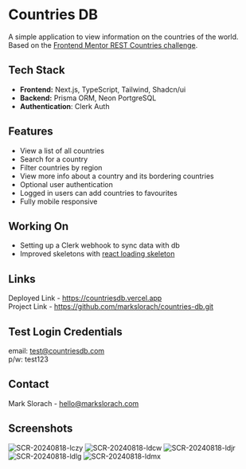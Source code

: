 # Countries DB

A simple application to view information on the countries of the world. Based on the [Frontend Mentor REST Countries challenge](https://www.frontendmentor.io/challenges/rest-countries-api-with-color-theme-switcher-5cacc469fec04111f7b848ca).

## Tech Stack
- **Frontend:** Next.js, TypeScript, Tailwind, Shadcn/ui
- **Backend:** Prisma ORM, Neon PortgreSQL
- **Authentication**: Clerk Auth

## Features
* View a list of all countries
* Search for a country
* Filter countries by region
* View more info about a country and its bordering countries
* Optional user authentication
* Logged in users can add countries to favourites
* Fully mobile responsive

## Working On
- Setting up a Clerk webhook to sync data with db
- Improved skeletons with [react loading skeleton](https://www.npmjs.com/package/react-loading-skeleton)

## Links
Deployed Link - https://countriesdb.vercel.app \
Project Link - https://github.com/markslorach/countries-db.git

## Test Login Credentials
email: test@countriesdb.com \
p/w: test123

## Contact
Mark Slorach - hello@markslorach.com

## Screenshots
![SCR-20240818-lczy](https://github.com/user-attachments/assets/fbae917d-81e0-4b99-a683-5681675ec977)
![SCR-20240818-ldcw](https://github.com/user-attachments/assets/07ddb14c-a791-4a87-9b07-5a300cf1e853)
![SCR-20240818-ldjr](https://github.com/user-attachments/assets/381f09b9-d5d8-4a94-b685-299bdfaafd61)
![SCR-20240818-ldlg](https://github.com/user-attachments/assets/c7fc12ec-a881-4e1b-95cf-1cb9aa1f631f)
![SCR-20240818-ldmx](https://github.com/user-attachments/assets/c26cd1bd-603b-40f0-9a3f-0ab636343fb6)
